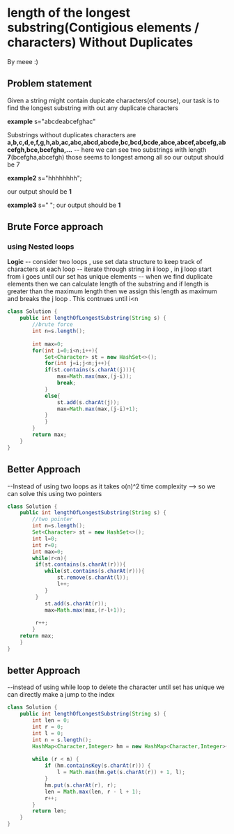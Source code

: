# length of the longest substring(Contigious elements / characters) Without Duplicates  
By meee :)
## Problem statement

Given a string might contain dupicate characters(of course), our task is to find the longest substring with out any duplicate characters

**example** s="abcdeabcefghac"

Substrings without duplicates characters are **a,b,c,d,e,f,g,h,ab,ac,abc,abcd,abcde,bc,bcd,bcde,abce,abcef,abcefg,abcefgh,bce,bcefgha,...**
-- here we can see two substrings with length **7**(bcefgha,abcefgh) those seems to longest among all so our output should be 7

**example2** s="hhhhhhhh";

our output should be **1** 

**example3** s=" ";
our output should be **1** 


## Brute Force approach 
### using Nested loops 

**Logic**
-- consider two loops , use set data structure to keep track of characters at each loop
-- iterate through string in **i** loop , in **j** loop start from i goes until our set has unique elements 
-- when we find duplicate elements then we can calculate length of the substring and if length is greater than the maximum length then we assign this length as maximum and breaks the j loop . This contnues until i<n

```java
class Solution {
    public int lengthOfLongestSubstring(String s) {
        //brute force
        int n=s.length();
    
        int max=0;
        for(int i=0;i<n;i++){
            Set<Character> st = new HashSet<>();
            for(int j=i;j<n;j++){
            if(st.contains(s.charAt(j))){
                max=Math.max(max,(j-i));
                break;
            }
            else{
                st.add(s.charAt(j));
                max=Math.max(max,(j-i)+1);
            }
            }
        }
        return max;
    }
}

```

## Better Approach
--Instead of using two loops as it takes o(n)^2 time complexity --> so we can solve this using two pointers

```java
class Solution {
    public int lengthOfLongestSubstring(String s) {
        //two pointer
        int n=s.length();
        Set<Character> st = new HashSet<>();
        int l=0;
        int r=0;
        int max=0;
        while(r<n){
         if(st.contains(s.charAt(r))){
            while(st.contains(s.charAt(r))){
                st.remove(s.charAt(l));
                l++;
            }
         }
            st.add(s.charAt(r));
            max=Math.max(max,(r-l+1));
         
         r++;
        }
    return max;
    }
}
```


## better Approach
--instead of using while loop to delete the character until set has unique we can directly make a jump to the index 

```java
class Solution {
    public int lengthOfLongestSubstring(String s) {
        int len = 0;
        int r = 0;
        int l = 0;
        int n = s.length();
        HashMap<Character,Integer> hm = new HashMap<Character,Integer>();
        
        while (r < n) {
            if (hm.containsKey(s.charAt(r))) {
                l = Math.max(hm.get(s.charAt(r)) + 1, l);
            }
            hm.put(s.charAt(r), r);
            len = Math.max(len, r - l + 1);
            r++;
        }       
        return len;
    }
}

```


 